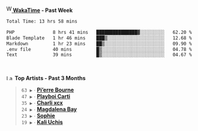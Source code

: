 <img src="https://github.com/dxnter/dxnter/assets/17434202/67b21fa4-d36d-46f9-9dec-f23d976b00ef" alt="WakaTime Logo" width="14" height="18"/><a href="https://wakatime.com/@dxnter" target="_blank"><strong> WakaTime</strong></a><strong> - Past Week</strong>

<!--START_SECTION:waka-->

```txt
Total Time: 13 hrs 58 mins

PHP              8 hrs 41 mins   ███████████████▓░░░░░░░░░   62.20 %
Blade Template   1 hr 46 mins    ███▒░░░░░░░░░░░░░░░░░░░░░   12.68 %
Markdown         1 hr 23 mins    ██▒░░░░░░░░░░░░░░░░░░░░░░   09.90 %
.env file        40 mins         █▒░░░░░░░░░░░░░░░░░░░░░░░   04.78 %
Text             39 mins         █▒░░░░░░░░░░░░░░░░░░░░░░░   04.67 %
```

<!--END_SECTION:waka-->

<br/>

<!--START_LASTFM_ARTISTS:{"period": "3month", "rows": 6}-->
<a href="https://last.fm" target="_blank"><img src="https://user-images.githubusercontent.com/17434202/215290617-e793598d-d7c9-428f-9975-156db1ba89cc.svg" alt="Last.fm Logo" width="18" height="13"/></a> **Top Artists - Past 3 Months**

> `63 ▶️` ∙ **[Pi’erre Bourne](https://www.last.fm/music/Pi%E2%80%99erre+Bourne)**<br/>
> `47 ▶️` ∙ **[Playboi Carti](https://www.last.fm/music/Playboi+Carti)**<br/>
> `35 ▶️` ∙ **[Charli xcx](https://www.last.fm/music/Charli+xcx)**<br/>
> `24 ▶️` ∙ **[Magdalena Bay](https://www.last.fm/music/Magdalena+Bay)**<br/>
> `23 ▶️` ∙ **[Sophie](https://www.last.fm/music/Sophie)**<br/>
> `19 ▶️` ∙ **[Kali Uchis](https://www.last.fm/music/Kali+Uchis)**<br/>
<!--END_LASTFM_ARTISTS-->
